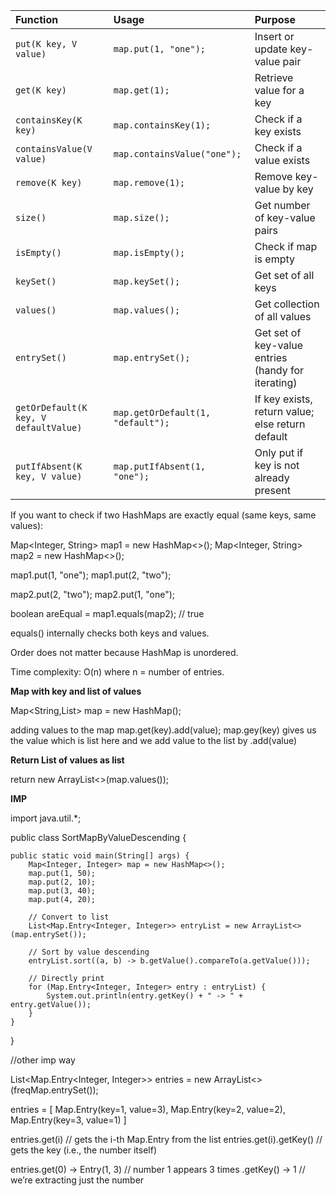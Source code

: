 
| Function | Usage | Purpose |
|:---------|:------|:--------|
| `put(K key, V value)` | `map.put(1, "one");` | Insert or update key-value pair |
| `get(K key)` | `map.get(1);` | Retrieve value for a key |
| `containsKey(K key)` | `map.containsKey(1);` | Check if a key exists |
| `containsValue(V value)` | `map.containsValue("one");` | Check if a value exists |
| `remove(K key)` | `map.remove(1);` | Remove key-value by key |
| `size()` | `map.size();` | Get number of key-value pairs |
| `isEmpty()` | `map.isEmpty();` | Check if map is empty |
| `keySet()` | `map.keySet();` | Get set of all keys |
| `values()` | `map.values();` | Get collection of all values |
| `entrySet()` | `map.entrySet();` | Get set of key-value entries (handy for iterating) |
| `getOrDefault(K key, V defaultValue)` | `map.getOrDefault(1, "default");` | If key exists, return value; else return default |
| `putIfAbsent(K key, V value)` | `map.putIfAbsent(1, "one");` | Only put if key is not already present |


If you want to check if two HashMaps are exactly equal (same keys, same values):

Map<Integer, String> map1 = new HashMap<>();
Map<Integer, String> map2 = new HashMap<>();

map1.put(1, "one");
map1.put(2, "two");

map2.put(2, "two");
map2.put(1, "one");

boolean areEqual = map1.equals(map2);  // true

equals() internally checks both keys and values.

Order does not matter because HashMap is unordered.

Time complexity: O(n) where n = number of entries.



**Map with key and list of values**

Map<String,List<String>> map = new HashMap();

adding values to the map
map.get(key).add(value);
map.gey(key) gives us the value which is list here and we add value to the list by .add(value)



**Return List of values as list**

return new ArrayList<>(map.values());


**IMP**


import java.util.*;

public class SortMapByValueDescending {

    public static void main(String[] args) {
        Map<Integer, Integer> map = new HashMap<>();
        map.put(1, 50);
        map.put(2, 10);
        map.put(3, 40);
        map.put(4, 20);

        // Convert to list
        List<Map.Entry<Integer, Integer>> entryList = new ArrayList<>(map.entrySet());

        // Sort by value descending
        entryList.sort((a, b) -> b.getValue().compareTo(a.getValue()));

        // Directly print
        for (Map.Entry<Integer, Integer> entry : entryList) {
            System.out.println(entry.getKey() + " -> " + entry.getValue());
        }
    }
}

//other imp way

List<Map.Entry<Integer, Integer>> entries = new ArrayList<>(freqMap.entrySet());


entries = [
  Map.Entry(key=1, value=3),
  Map.Entry(key=2, value=2),
  Map.Entry(key=3, value=1)
]



entries.get(i)             // gets the i-th Map.Entry from the list
entries.get(i).getKey()    // gets the key (i.e., the number itself)



entries.get(0) -> Entry(1, 3)   // number 1 appears 3 times
.getKey()     -> 1             // we’re extracting just the number
